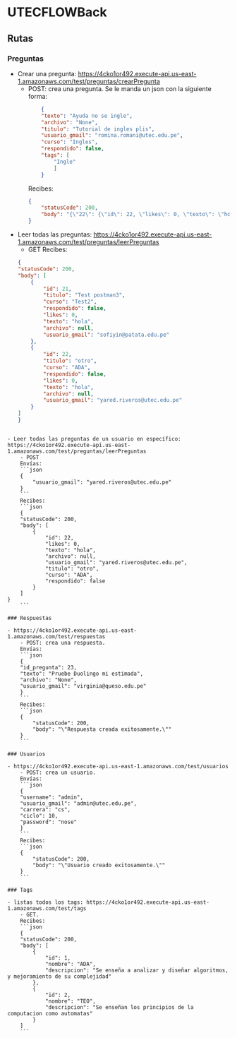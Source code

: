 # UTECFLOWBack

## Rutas

### Preguntas

- Crear una pregunta: https://4cko1or492.execute-api.us-east-1.amazonaws.com/test/preguntas/crearPregunta
    - POST: crea una pregunta. Se le manda un json con la siguiente forma:
        ```json
            {
            "texto": "Ayuda no se ingle",
            "archivo": "None",
            "titulo": "Tutorial de ingles plis",
            "usuario_gmail": "romina.romani@utec.edu.pe",
            "curso": "Ingles",
            "respondido": false,
            "tags": [
                "Ingle"
                ]
            }
        ```
        Recibes:
        ```json
        {
            "statusCode": 200,
            "body": "{\"22\": {\"id\": 22, \"likes\": 0, \"texto\": \"hola\", \"archivo\": null, \"usuario_gmail\": \"yared.riveros@utec.edu.pe\", \"titulo\": \"otro\", \"curso\": \"ADA\", \"respondido\": false}}"
        }

- Leer todas las preguntas: https://4cko1or492.execute-api.us-east-1.amazonaws.com/test/preguntas/leerPreguntas
    - GET
    Recibes:
    ```json
    {
    "statusCode": 200,
    "body": [
        {
            "id": 21,
            "titulo": "Test postman3",
            "curso": "Test2",
            "respondido": false,
            "likes": 0,
            "texto": "hola",
            "archivo": null,
            "usuario_gmail": "sofiyin@patata.edu.pe"
        },
        {
            "id": 22,
            "titulo": "otro",
            "curso": "ADA",
            "respondido": false,
            "likes": 0,
            "texto": "hola",
            "archivo": null,
            "usuario_gmail": "yared.riveros@utec.edu.pe"
        }
    ]
    }
```

- Leer todas las preguntas de un usuario en específico: https://4cko1or492.execute-api.us-east-1.amazonaws.com/test/preguntas/leerPreguntas
    - POST
    Envías:
    ```json
    {
        "usuario_gmail": "yared.riveros@utec.edu.pe"
    }
    ```
    Recibes:
    ```json
    {
    "statusCode": 200,
    "body": [
        {
            "id": 22,
            "likes": 0,
            "texto": "hola",
            "archivo": null,
            "usuario_gmail": "yared.riveros@utec.edu.pe",
            "titulo": "otro",
            "curso": "ADA",
            "respondido": false
        }
    ]
}
    ```

### Respuestas

- https://4cko1or492.execute-api.us-east-1.amazonaws.com/test/respuestas
    - POST: crea una respuesta.
    Envías:
    ```json
    {
    "id_pregunta": 23,
    "texto": "Pruebe Duolingo mi estimada",
    "archivo": "None",
    "usuario_gmail": "virginia@queso.edu.pe"
    }
    ```
    Recibes:
    ```json
    {
        "statusCode": 200,
        "body": "\"Respuesta creada exitosamente.\""
    }
    ```

### Usuarios

- https://4cko1or492.execute-api.us-east-1.amazonaws.com/test/usuarios
    - POST: crea un usuario.
    Envías:
    ```json
    {
    "username": "admin",
    "usuario_gmail": "admin@utec.edu.pe",
    "carrera": "cs",
    "ciclo": 10,
    "password": "nose"
    }
    ```
    Recibes:
    ```json
    {
        "statusCode": 200,
        "body": "\"Usuario creado exitosamente.\""
    }
    ```

### Tags

- listas todos los tags: https://4cko1or492.execute-api.us-east-1.amazonaws.com/test/tags
    - GET.
    Recibes:
    ```json
    {
    "statusCode": 200,
    "body": [
        {
            "id": 1,
            "nombre": "ADA",
            "descripcion": "Se enseña a analizar y diseñar algoritmos, y mejoramiento de su complejidad"
        },
        {
            "id": 2,
            "nombre": "TEO",
            "descripcion": "Se enseñan los principios de la computacion como automatas"
        }
    ]
    ```

